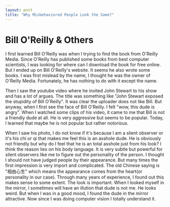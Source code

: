 ```yaml
---
layout: post
title: "Why Misbehaviored People Look the Same?"
---
```


# Bill O'Reilly & Others
I first learned Bill O'Reilly was when I trying to find the book from O'Reilly Media. Since O'Reilly has published some books from best computer scientists, I was looking for where can I download the book for free online. But I ended up on Bill O'Reilly's website. It seems he also wrote some books. I was first mislead by the name, I thought he was the owner of O'Reilly Media. Fortunately, he has nothing to do with it except the name. 

Then I saw the youtube video where he invited John Stewart to his show and has a lot of argues. The title was something like "John Stewart exposed the stupidity of Bill O'Reilly". It was clear the uploader does not like Bill. But anyway, when I first see the face of Bill O'Reilly. I felt "wow, this dude is angry". When I watched some clips of his video, it came to me that Bill is not a friendly dude at all. He is very aggressive but seems to be popular. Today, I learned that maybe he is not popular but rather notorious. 

When I saw his photo, I do not know if it's because I am a slient observer or it's his chi or qi that makes me feel this is an asshole dude. He is obviously not friendly but why do I feel that he is an total asshole just from his look?  I think the reason lies on his body language. It is very subtle but powerful for silent observers like me to figure out the personality of the person. I thought I should not have judged people by their appearance. But many times the first impression is very import and complicated. The old Chinese saying is "相由心生" which means the appearance comes from the heart(or personality in our case). Through many years of experience, I found out this makes sense to some extent. The look is important. When I looked myself in the mirror, I sometimes will have an illution that dude is not me. He looks weird. But when I was in a good mood, I found the dude in the mirror attractive.  Now since I was doing computer vision I totally understand it.  

